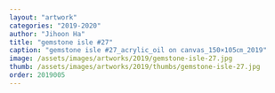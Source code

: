 ```yaml
---
layout: "artwork"
categories: "2019-2020"
author: "Jihoon Ha"
title: "gemstone isle #27"
caption: "gemstone isle #27_acrylic_oil on canvas_150×105㎝_2019"
image: /assets/images/artworks/2019/gemstone-isle-27.jpg
thumb: /assets/images/artworks/2019/thumbs/gemstone-isle-27.jpg
order: 2019005
---
```

